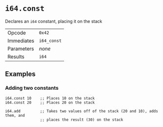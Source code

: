 
# `i64.const`

Declares an `i64` constant, placing it on the stack

|  |  |
|--|--|
| Opcode | `0x42` |
| Immediates | `i64_const` |
| Parameters | _none_ |
| Results | `i64` |



## Examples

### Adding two constants

```wasm
i64.const 10    ;; Places 10 on the stack
i64.const 20    ;; Places 20 on the stack

i64.add         ;; Takes two values off of the stack (20 and 10), adds them, and
                ;; places the result (30) on the stack
```
